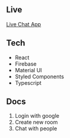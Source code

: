 ## Live

<a href="https://livechat-6a4e3.web.app/" target="blank" rel="noopener noreferer">Live
Chat App</a>

## Tech

- React
- Firebase
- Material UI
- Styled Components
- Typescript

## Docs

<ol>
  <li>Login with google</li> 
  <li>Create new room</li>  
  <li>Chat with people</li>  
</ol>
